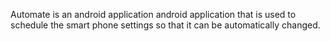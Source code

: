 Automate is an android application android application that is used to schedule the smart phone settings so that it can be automatically changed.

